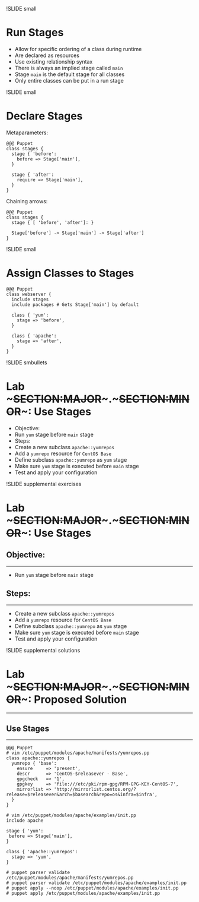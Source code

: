 !SLIDE small
# Run Stages

* Allow for specific ordering of a class during runtime
* Are declared as resources
* Use existing relationship syntax
* There is always an implied stage called `main`
* Stage `main` is the default stage for all classes
* Only entire classes can be put in a run stage


!SLIDE small
# Declare Stages

Metaparameters:

    @@@ Puppet
    class stages {
      stage { 'before':
        before => Stage['main'],
      }

      stage { 'after':
        require => Stage['main'],
      }
    }

Chaining arrows:

    @@@ Puppet
    class stages {
      stage { [ 'before', 'after']: }

      Stage['before'] -> Stage['main'] -> Stage['after']
    }


!SLIDE small
# Assign Classes to Stages

    @@@ Puppet
    class webserver {
      include stages
      include packages # Gets Stage['main'] by default

      class { 'yum':
        stage => 'before',
      }

      class { 'apache':
        stage => 'after',
      }
    }


!SLIDE smbullets
# Lab ~~~SECTION:MAJOR~~~.~~~SECTION:MINOR~~~: Use Stages

* Objective:
 * Run `yum` stage before `main` stage
* Steps:
 * Create a new subclass `apache::yumrepos`
 * Add a `yumrepo` resource for `CentOS Base`
 * Define subclass `apache::yumrepo` as `yum` stage
 * Make sure `yum` stage is executed before `main` stage
 * Test and apply your configuration


!SLIDE supplemental exercises
# Lab ~~~SECTION:MAJOR~~~.~~~SECTION:MINOR~~~: Use Stages

## Objective:

****

* Run `yum` stage before `main` stage

## Steps:

****

* Create a new subclass `apache::yumrepos`
* Add a `yumrepo` resource for `CentOS Base`
* Define subclass `apache::yumrepo` as `yum` stage
* Make sure `yum` stage is executed before `main` stage
* Test and apply your configuration


!SLIDE supplemental solutions
# Lab ~~~SECTION:MAJOR~~~.~~~SECTION:MINOR~~~: Proposed Solution

****

## Use Stages 

****

    @@@ Puppet
    # vim /etc/puppet/modules/apache/manifests/yumrepos.pp
    class apache::yumrepos {
      yumrepo { 'base':
        ensure     => 'present',
        descr      => 'CentOS-$releasever - Base',
        gpgcheck   => '1',
        gpgkey     => 'file:///etc/pki/rpm-gpg/RPM-GPG-KEY-CentOS-7',
        mirrorlist => 'http://mirrorlist.centos.org/?release=$releasever&arch=$basearch&repo=os&infra=$infra',
      }
    }

    # vim /etc/puppet/modules/apache/examples/init.pp
    include apache

    stage { 'yum':
     before => Stage['main'],
    }

    class { 'apache::yumrepos':
      stage => 'yum',
    }

    # puppet parser validate /etc/puppet/modules/apache/manifests/yumrepos.pp
    # puppet parser validate /etc/puppet/modules/apache/examples/init.pp
    # puppet apply --noop /etc/puppet/modules/apache/examples/init.pp
    # puppet apply /etc/puppet/modules/apache/examples/init.pp
